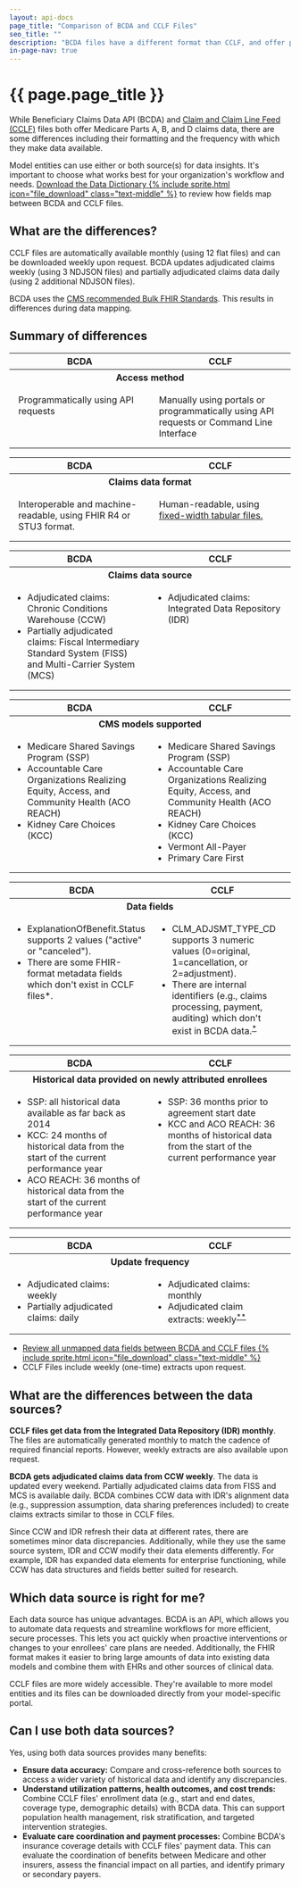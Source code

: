 ```yaml
---
layout: api-docs
page_title: "Comparison of BCDA and CCLF Files"
seo_title: ""
description: "BCDA files have a different format than CCLF, and offer partially adjudicated claims data which updates more frequently."
in-page-nav: true
---
```


# {{ page.page_title }}

While Beneficiary Claims Data API (BCDA) and <a href="https://www.cms.gov/files/document/cclf-information-packet.pdf" target="blank" rel="noopener noreferrer">Claim and Claim Line Feed (CCLF)</a> files both offer Medicare Parts A, B, and D claims data, there are some differences including their formatting and the frequency with which they make data available.

Model entities can use either or both source(s) for data insights. It's important to choose what works best for your organization's workflow and needs. <a href="{{ '/assets/downloads/BCDA_Data_Dictionary.xlsx' | relative_url }}">Download the Data Dictionary {% include sprite.html icon="file_download" class="text-middle" %}</a> to review how fields map between BCDA and CCLF files.

## What are the differences?

CCLF files are automatically available monthly (using 12 flat files) and can be downloaded weekly upon request. BCDA updates adjudicated claims weekly (using 3 NDJSON files) and partially adjudicated claims data daily (using 2 additional NDJSON files).

BCDA uses the <a href="https://www.cms.gov/priorities/key-initiatives/burden-reduction/interoperability/implementation-guides-and-standards/standards-and-igs-index-and-resources" target="_blank" rel="noopener noreferrer">CMS recommended Bulk FHIR Standards</a>. This results in differences during data mapping.

## Summary of differences

<table class="usa-table usa-table--stacked usa-table--borderless margin-bottom-0">
    <thead>
        <tr>
            <th scope="col">BCDA</th>
            <th scope="col">CCLF</th>
        </tr>
    </thead>
    <tbody>
        <tr>
            <th scope="colgroup" colspan="2">Access method</th>
        </tr>
        <tr>
            <td style="vertical-align: baseline; padding: 1rem; width:50%; border-bottom:0;" headers="bcda-head am-head">Programmatically using API requests</td>
            <td style="vertical-align: baseline; padding: 1rem; width:50%; border-bottom:0;" headers="cclf-head am-head">Manually using portals or programmatically using API requests or Command Line Interface</td>
        </tr>
    </tbody>
</table>

<table class="usa-table usa-table--stacked usa-table--borderless margin-y-0">
    <thead class="usa-sr-only">
        <tr>
            <th scope="col">BCDA</th>
            <th scope="col">CCLF</th>
        </tr>
    </thead>
    <tbody>
        <tr>
            <th scope="colgroup" colspan="2">Claims data format</th>
        </tr>
        <tr>
            <td style="vertical-align: baseline; padding: 1rem; width:50%; border-bottom:0;">Interoperable and machine-readable, using FHIR R4 or STU3 format.</td>
            <td style="vertical-align: baseline; padding: 1rem; width:50%; border-bottom:0;">Human-readable, using <a href="https://www.cms.gov/files/document/cclf-information-packet.pdf" target="_blank" rel="noopener noreferrer">fixed-width tabular files.</a></td>
        </tr>
    </tbody>
</table>

<table class="usa-table usa-table--stacked usa-table--borderless margin-y-0">
    <thead class="usa-sr-only">
        <tr>
            <th scope="col">BCDA</th>
            <th scope="col">CCLF</th>
        </tr>
    </thead>
    <tbody>
        <tr>
            <th scope="colgroup" colspan="2">Claims data source</th>
        </tr>
        <tr>
            <td style="vertical-align: baseline; padding: 1rem; width:50%; border-bottom:0;">
                <ul style="margin: 0; padding-left: 1rem;">
                    <li>Adjudicated claims: Chronic Conditions Warehouse (CCW)</li>
                    <li>Partially adjudicated claims: Fiscal Intermediary Standard System (FISS) and Multi-Carrier System (MCS)</li>
                </ul>
            </td>
            <td style="vertical-align: baseline; padding: 1rem; width:50%; border-bottom:0;">
                <ul style="margin: 0; padding-left: 1rem;">
                    <li>Adjudicated claims: Integrated Data Repository (IDR)</li>
                </ul>
            </td>
        </tr>
    </tbody>
</table>

<table class="usa-table usa-table--stacked usa-table--borderless margin-y-0">
    <thead class="usa-sr-only">
        <tr>
            <th scope="col">BCDA</th>
            <th scope="col">CCLF</th>
        </tr>
    </thead>
    <tbody>
        <tr>
            <th scope="colgroup" colspan="2">CMS models supported</th>
        </tr>
        <tr>
            <td style="vertical-align: baseline; padding: 1rem; width:50%; border-bottom:0;">
                <ul style="margin: 0; padding-left: 1rem;">
                    <li>Medicare Shared Savings Program (SSP)</li>
                    <li>Accountable Care Organizations Realizing Equity, Access, and Community Health (ACO REACH)</li>
                    <li>Kidney Care Choices (KCC)</li>
                </ul>
            </td>
            <td style="vertical-align: baseline; padding: 1rem; width:50%; border-bottom:0;">
                <ul style="margin: 0; padding-left: 1rem;">
                    <li>Medicare Shared Savings Program (SSP)</li>
                    <li>Accountable Care Organizations Realizing Equity, Access, and Community Health (ACO REACH)</li>
                    <li>Kidney Care Choices (KCC)</li>
                    <li>Vermont All-Payer</li>
                    <li>Primary Care First</li>
                </ul>
            </td>
        </tr>
    </tbody>
</table>

<table class="usa-table usa-table--stacked usa-table--borderless margin-y-0">
    <thead class="usa-sr-only">
        <tr>
            <th scope="col">BCDA</th>
            <th scope="col">CCLF</th>
        </tr>
    </thead>
    <tbody>
        <tr>
            <th scope="colgroup" colspan="2">Data fields</th>
        </tr>
        <tr>
            <td style="vertical-align: baseline; padding: 1rem; width:50%; border-bottom:0;">
                <ul style="margin: 0; padding-left: 1rem;">
                    <li>ExplanationOfBenefit.Status supports 2 values ("active" or "canceled").</li>
                    <li>There are some FHIR-format metadata fields which don't exist in CCLF files*.</li>
                </ul>
            </td>
            <td style="vertical-align: baseline; padding: 1rem; width:50%; border-bottom:0;">
                <ul style="margin: 0; padding-left: 1rem;">
                    <li>CLM_ADJSMT_TYPE_CD supports 3 numeric values (0=original, 1=cancellation, or 2=adjustment). </li>
                    <li>There are internal identifiers (e.g., claims processing, payment, auditing) which don't exist in BCDA data.<sup><a href="#fn1">*</a></sup></li>
                </ul>
            </td>
        </tr>
    </tbody>
</table>

<table class="usa-table usa-table--stacked usa-table--borderless margin-y-0">
    <thead class="usa-sr-only">
        <tr>
            <th scope="col">BCDA</th>
            <th scope="col">CCLF</th>
        </tr>
    </thead>
    <tbody>
        <tr>
            <th scope="colgroup" colspan="2">Historical data provided on newly attributed enrollees</th>
        </tr>
        <tr>
            <td style="vertical-align: baseline; padding: 1rem; width:50%; border-bottom:0;">
                <ul style="margin: 0; padding-left: 1rem;">
                    <li>SSP: all historical data available as far back as 2014</li>
                    <li>KCC: 24 months of historical data from the start of the current performance year</li>
                    <li>ACO REACH: 36 months of historical data from the start of the current performance year</li>
                </ul>
            </td>
            <td style="vertical-align: baseline; padding: 1rem; width:50%; border-bottom:0;">
                <ul style="margin: 0; padding-left: 1rem;">
                    <li>SSP: 36 months prior to agreement start date</li>
                    <li>KCC and ACO REACH: 36 months of historical data from the start of the current performance year</li>
                </ul>
            </td>
        </tr>
    </tbody>
</table>

<table class="usa-table usa-table--stacked usa-table--borderless margin-y-0">
    <thead class="usa-sr-only">
        <tr>
            <th scope="col">BCDA</th>
            <th scope="col">CCLF</th>
        </tr>
    </thead>
    <tbody>
        <tr>
            <th scope="colgroup" colspan="2">Update frequency</th>
        </tr>
        <tr>
            <td style="vertical-align: baseline; padding: 1rem; width:50%; border-bottom:0;">
                <ul style="margin: 0; padding-left: 1rem;">
                    <li>Adjudicated claims: weekly</li>
                    <li>Partially adjudicated claims: daily</li>
                </ul>
            </td>
            <td style="vertical-align: baseline; padding: 1rem; width:50%; border-bottom:0;">
                <ul style="margin: 0; padding-left: 1rem;">
                    <li>Adjudicated claims: monthly</li>
                    <li>Adjudicated claim extracts: weekly<sup><a href="#fn2">**</a></sup></li>
                </ul>
            </td>
        </tr>
    </tbody>
</table>

<ul>
  <li id="fn1" style="scroll-margin-top: 6.25rem;"><a href="{{ '/assets/downloads/unmapped-fields-between-cclf-and-bcda.xlsx' | relative_url }}" data-tealium="download">Review all unmapped data fields between BCDA and CCLF files {% include sprite.html icon="file_download" class="text-middle" %}</a></li>
  <li id="fn2" style="scroll-margin-top: 6.25rem;">CCLF Files include weekly (one-time) extracts upon request.</li>
</ul>


## What are the differences between the data sources?

**CCLF files get data from the Integrated Data Repository (IDR) monthly**. The files are automatically generated monthly to match the cadence of required financial reports. However, weekly extracts are also available upon request.

**BCDA gets adjudicated claims data from CCW weekly**. The data is updated every weekend. Partially adjudicated claims data from FISS and MCS is available daily. BCDA combines CCW data with IDR's alignment data (e.g., suppression assumption, data sharing preferences included) to create claims extracts similar to those in CCLF files.

Since CCW and IDR refresh their data at different rates, there are sometimes minor data discrepancies. Additionally, while they use the same source system, IDR and CCW modify their data elements differently. For example, IDR has expanded data elements for enterprise functioning, while CCW has data structures and fields better suited for research. 

## Which data source is right for me?
Each data source has unique advantages. BCDA is an API, which allows you to automate data requests and streamline workflows for more efficient, secure processes. This lets you act quickly when proactive interventions or changes to your enrollees' care plans are needed. Additionally, the FHIR format makes it easier to bring large amounts of data into existing data models and combine them with EHRs and other sources of clinical data. 

CCLF files are more widely accessible. They're available to more model entities and its files can be downloaded directly from your model-specific portal.

## Can I use both data sources?

Yes, using both data sources provides many benefits:

- **Ensure data accuracy:** Compare and cross-reference both sources to access a wider variety of historical data and identify any discrepancies. 
- **Understand utilization patterns, health outcomes, and cost trends:** Combine CCLF files' enrollment data (e.g., start and end dates, coverage type, demographic details) with BCDA data. This can support population health management, risk stratification, and targeted intervention strategies.
- **Evaluate care coordination and payment processes:** Combine BCDA's insurance coverage details with CCLF files' payment data. This can evaluate the coordination of benefits between Medicare and other insurers, assess the financial impact on all parties, and identify primary or secondary payers.